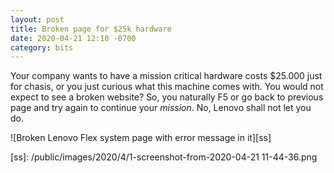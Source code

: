 ```yaml
---
layout: post
title: Broken page for $25k hardware
date: 2020-04-21 12:10 -0700
category: bits
---
```

Your company wants to have a mission critical hardware costs $25.000 just for
chasis, or you just curious what this machine comes with. You would not expect
to see a broken website? So, you naturally F5 or go back to previous page and
try again to continue your *mission*. No, Lenovo shall not let you do.

![Broken Lenovo Flex system page with error message in it][ss]

[ss]: /public/images/2020/4/1-screenshot-from-2020-04-21 11-44-36.png
